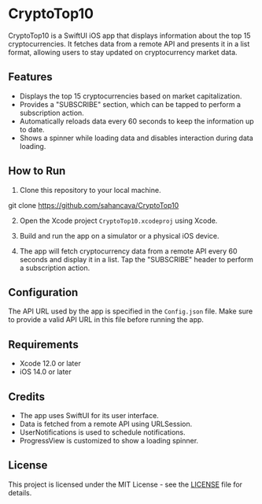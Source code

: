 # CryptoTop10

CryptoTop10 is a SwiftUI iOS app that displays information about the top 15 cryptocurrencies. It fetches data from a remote API and presents it in a list format, allowing users to stay updated on cryptocurrency market data.

## Features

- Displays the top 15 cryptocurrencies based on market capitalization.
- Provides a "SUBSCRIBE" section, which can be tapped to perform a subscription action.
- Automatically reloads data every 60 seconds to keep the information up to date.
- Shows a spinner while loading data and disables interaction during data loading.

## How to Run

1. Clone this repository to your local machine.

git clone https://github.com/sahancava/CryptoTop10

2. Open the Xcode project `CryptoTop10.xcodeproj` using Xcode.

3. Build and run the app on a simulator or a physical iOS device.

4. The app will fetch cryptocurrency data from a remote API every 60 seconds and display it in a list. Tap the "SUBSCRIBE" header to perform a subscription action.

## Configuration

The API URL used by the app is specified in the `Config.json` file. Make sure to provide a valid API URL in this file before running the app.

## Requirements

- Xcode 12.0 or later
- iOS 14.0 or later

## Credits

- The app uses SwiftUI for its user interface.
- Data is fetched from a remote API using URLSession.
- UserNotifications is used to schedule notifications.
- ProgressView is customized to show a loading spinner.

## License

This project is licensed under the MIT License - see the [LICENSE](LICENSE) file for details.

